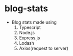 # blog-stats

- Blog stats made using
  1. Typescript
  2. Node.js
  3. Express.js
  4. Lodash
  5. Axios(request to server)